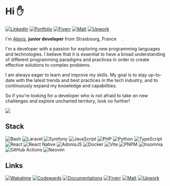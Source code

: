 # Hi :raised_hand:

[![LinkedIn](https://img.shields.io/badge/linkedin-%230077B5.svg?style=for-the-badge&logo=linkedin&logoColor=white&color=0055A4)](https://www.linkedin.com/in/alexishenry03)
[![Portfolio](https://img.shields.io/badge/portfolio-0077B5?style=for-the-badge&color=FFFFFF)](https://www.alexishenry.eu)
[![Fiverr](https://img.shields.io/badge/fiverr-0077B5?style=for-the-badge&color=EF4135)](https://fr.fiverr.com/alexishenry363)
[![Malt](https://img.shields.io/badge/malte-0077B5?style=for-the-badge&color=fc5656)](https://www.malt.fr/profile/alexishenry)
[![Upwork](https://img.shields.io/badge/upwork-0077B5?style=for-the-badge&color=14a800)](https://www.upwork.com/freelancers/~012fa432ae9ab58692)

I'm [Alexis](https://about.me/alexishenry), <strong>junior developer</strong> from Strasbourg, France  <img src="https://cdn-icons-png.flaticon.com/512/197/197560.png" width="14"/>.

I'm a developer with a passion for exploring new programming languages and technologies. I believe that it is essential to have a broad understanding of different programming paradigms and practices in order to create effective solutions to complex problems.

I am always eager to learn and improve my skills. My goal is to stay up-to-date with the latest trends and best practices in the tech industry, and to continuously expand my knowledge and capabilities.

So if you're looking for a developer who is not afraid to take on new challenges and explore uncharted territory, look no further!

<img src="https://github-readme-stats.vercel.app/api?username=AlxisHenry&show_icons=true" />

## Stack

![Bash](https://img.shields.io/badge/bash-%23121011.svg?style=for-the-badge&logo=gnu-bash&color=20232a)
![Laravel](https://img.shields.io/badge/laravel-%23FF2D20.svg?style=for-the-badge&logo=laravel&color=20232a)
![Symfony](https://img.shields.io/badge/symfony-%23000000.svg?style=for-the-badge&logo=symfony&color=20232a)
![JavaScript](https://img.shields.io/badge/javascript-%23323330.svg?style=for-the-badge&logo=javascript&color=20232a)
![PHP](https://img.shields.io/badge/php-%23777BB4.svg?style=for-the-badge&logo=php&color=20232a)
![Python](https://img.shields.io/badge/python-3670A0?style=for-the-badge&logo=python&color=20232a)
![TypeScript](https://img.shields.io/badge/typescript-%23007ACC.svg?style=for-the-badge&logo=typescript&color=20232a)
![React](https://img.shields.io/badge/react-%2320232a.svg?style=for-the-badge&logo=react&color=20232a)
![React Native](https://img.shields.io/badge/react_native-%2320232a.svg?style=for-the-badge&logo=react&logoColor=%2361DAFB)
![AdonisJS](https://img.shields.io/badge/adonisjs%20-%23323330.svg?&style=for-the-badge&logo=adonisjs&color=20232a)
![Docker](https://img.shields.io/badge/docker-%230db7ed.svg?style=for-the-badge&logo=docker&color=20232a)
![Vite](https://img.shields.io/badge/vite-%23646CFF.svg?style=for-the-badge&logo=vite&color=20232a)
![PNPM](https://img.shields.io/badge/pnpm-%234a4a4a.svg?style=for-the-badge&logo=pnpm&color=20232a)
![Insomnia](https://img.shields.io/badge/Insomnia-black?style=for-the-badge&logo=insomnia&logoColor=5849BE&color=20232a)
![GitHub Actions](https://img.shields.io/badge/github%20actions-%232671E5.svg?style=for-the-badge&logo=githubactions&color=20232a)
![Neovim](https://img.shields.io/badge/NeoVim-%2357A143.svg?&style=for-the-badge&logo=neovim&color=20232a)

<!-- ## Techs I'm learning

![Java](https://img.shields.io/badge/Java-ED8B00?style=for-the-badge&logo=openjdk&logoColor=white&color=gray)
![C](https://img.shields.io/badge/c-%2300599C.svg?style=for-the-badge&logo=c&logoColor=white&color=gray)
![C#](https://img.shields.io/badge/c%23-%23239120.svg?style=for-the-badge&logo=c-sharp&logoColor=white&color=gray)
![C++](https://img.shields.io/badge/c++-%2300599C.svg?style=for-the-badge&logo=c%2B%2B&logoColor=white&color=gray)
![Kubernetes](https://img.shields.io/badge/kubernetes-%23326ce5.svg?style=for-the-badge&logo=kubernetes&logoColor=white&color=gray)
![Jenkins](https://img.shields.io/badge/Jenkins-D24939?style=for-the-badge&logo=Jenkins&logoColor=white&color=gray)
![Jira](https://img.shields.io/badge/Jira-0052CC?style=for-the-badge&logo=Jira&logoColor=white&color=gray)
![Swift](https://img.shields.io/badge/swift-F54A2A?style=for-the-badge&logo=swift&logoColor=white&color=gray)
![Ruby](https://img.shields.io/badge/ruby-%23CC342D.svg?style=for-the-badge&logo=ruby&logoColor=white&color=gray)
![Rust](https://img.shields.io/badge/rust-%23000000.svg?style=for-the-badge&logo=rust&logoColor=white&color=gray)
![Go](https://img.shields.io/badge/go-%2300ADD8.svg?style=for-the-badge&logo=go&logoColor=white&color=gray)
![Vue.js](https://img.shields.io/badge/Vue.js-35495E?style=for-the-badge&logo=vue.js&logoColor=white&color=gray)

## Others techs

![Android Studio](https://img.shields.io/badge/Android%20Studio-3DDC84.svg?style=for-the-badge&logo=android-studio&logoColor=white&color=gray)
![Kotlin](https://img.shields.io/badge/kotlin-%237F52FF.svg?style=for-the-badge&logo=kotlin&logoColor=white&color=gray) -->

## Links

[![Wakatime](https://img.shields.io/badge/wakatime-0077B5?style=for-the-badge&color=EF4135)](https://wakatime.com/@AlxisHenry)
[![Codewards](https://img.shields.io/badge/codewars-0077B5?style=for-the-badge&color=FFFFFF)](https://www.codewars.com/users/AlxisHenry)
[![Documentations](https://img.shields.io/badge/documentations-0077B5?style=for-the-badge&color=0055A4)](https://alxishenry.github.io/docs/)
[![Fiverr](https://img.shields.io/badge/fiverr-0077B5?style=for-the-badge&color=EF4135)](https://fr.fiverr.com/alexishenry363)
[![Malt](https://img.shields.io/badge/malte-0077B5?style=for-the-badge&color=fc5656)](https://www.malt.fr/profile/alexishenry)
[![Upwork](https://img.shields.io/badge/upwork-0077B5?style=for-the-badge&color=14a800)](https://www.upwork.com/freelancers/~012fa432ae9ab58692)
